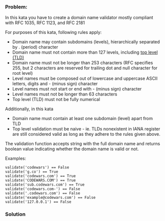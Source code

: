 ### Problem:
<p>In this kata you have to create a domain name validator mostly compliant with RFC 1035, RFC 1123, and RFC 2181</p>
<p>For purposes of this kata, following rules apply:</p>
<ul>
<li>Domain name may contain subdomains (levels), hierarchically separated by . (period) character</li>
<li>Domain name must not contain more than 127 levels, including <a href="https://en.wikipedia.org/wiki/Top-level_domain" target="_blank">top level (TLD)</a></li>
<li>Domain name must not be longer than 253 characters (RFC specifies 255, but 2 characters are reserved for trailing dot and null character for root level)</li>
<li>Level names must be composed out of lowercase and uppercase ASCII letters, digits and - (minus sign) character</li>
<li>Level names must not start or end with - (minus sign) character</li>
<li>Level names must not be longer than 63 characters</li>
<li>Top level (TLD) must not be fully numerical</li>
</ul>
<p>Additionally, in this kata</p>
<ul>
<li>Domain name must contain at least one subdomain (level) apart from TLD</li>
<li>Top level validation must be naive - ie. TLDs nonexistent in IANA register are still considered valid as long as they adhere to the rules given above.</li>
</ul>
<p>The validation function accepts string with the full domain name and returns boolean value indicating whether the domain name is valid or not.</p>
<p>Examples:</p>
<pre><code class="language-python">validate(<span class="hljs-string">&apos;codewars&apos;</span>) == <span class="hljs-literal">False</span>
validate(<span class="hljs-string">&apos;g.co&apos;</span>) == <span class="hljs-literal">True</span>
validate(<span class="hljs-string">&apos;codewars.com&apos;</span>) == <span class="hljs-literal">True</span>
validate(<span class="hljs-string">&apos;CODEWARS.COM&apos;</span>) == <span class="hljs-literal">True</span>
validate(<span class="hljs-string">&apos;sub.codewars.com&apos;</span>) == <span class="hljs-literal">True</span>
validate(<span class="hljs-string">&apos;codewars.com-&apos;</span>) == <span class="hljs-literal">False</span>
validate(<span class="hljs-string">&apos;.codewars.com&apos;</span>) == <span class="hljs-literal">False</span>
validate(<span class="hljs-string">&apos;example@codewars.com&apos;</span>) == <span class="hljs-literal">False</span>
validate(<span class="hljs-string">&apos;127.0.0.1&apos;</span>) == <span class="hljs-literal">False</span></code></pre>

### Solution